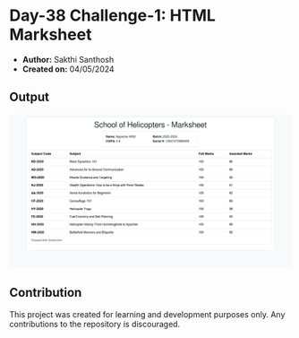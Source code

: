 # Day-38 Challenge-1: HTML Marksheet

- **Author:** Sakthi Santhosh
- **Created on:** 04/05/2024

## Output

![Apache X692's Marksheet](./assets/marksheet.png)

## Contribution

This project was created for learning and development purposes only. Any contributions to the repository is discouraged.
